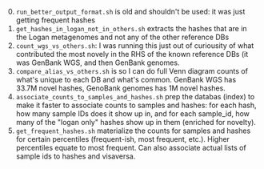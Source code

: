 0. `run_better_output_format.sh` is old and shouldn't be used: it was just getting frequent hashes
1. `get_hashes_in_logan_not_in_others.sh` extracts the hashes that are in the Logan metagenomes and not any of the other reference DBs
2. `count_wgs_vs_others.sh`: I was running this just out of curiousity of what contributed the most novely in the RHS of the known reference DBs (it was GenBank WGS, and then GenBank genomes.
3. `compare_alias_vs_others.sh` is so I can do full Venn diagram counts of what's unique to each DB and what's common. GenBank WGS has 33.7M novel hashes, GenoBank genomes has 1M novel hashes.
4. `associate_counts_to_samples_and_hashes.sh` prep the databas (index) to make it faster to associate counts to samples and hashes: for each hash, how many sample IDs does it show up in, and for each sample_id, how many of the "logan only" hashes show up in them (enriched for novelty).
5. `get_frequent_hashes.sh` materialize the counts for samples and hashes for certain percentiles (frequent-ish, most frequent, etc.). Higher percentiles equate to most frequent. Can also associate actual lists of sample ids to hashes and visaversa.
